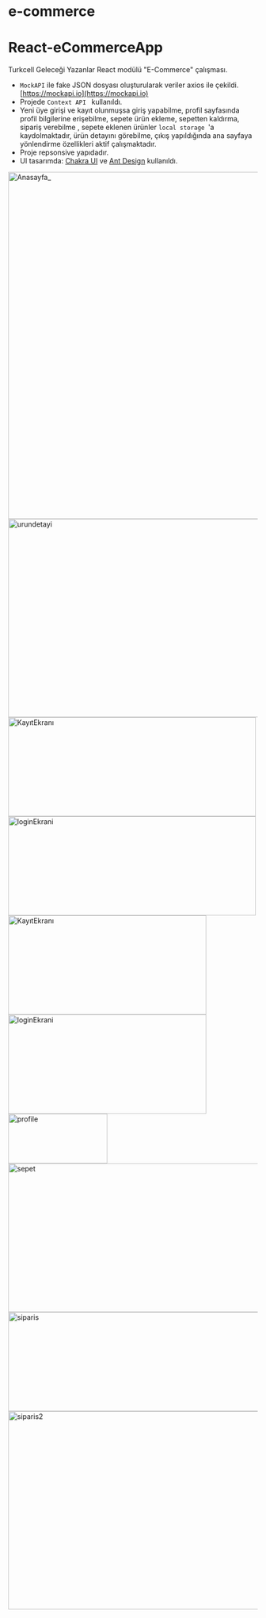 # e-commerce
# React-eCommerceApp
Turkcell Geleceği Yazanlar React modülü "E-Commerce" çalışması.
* ```MockAPI``` ile fake JSON dosyası oluşturularak veriler axios ile çekildi. [https://mockapi.io](https://mockapi.io)
* Projede ```Context API ``` kullanıldı.
* Yeni üye girişi ve kayıt olunmuşsa giriş yapabilme, profil sayfasında profil bilgilerine erişebilme, sepete ürün ekleme, sepetten kaldırma, sipariş verebilme , sepete eklenen ürünler ```local storage ```'a kaydolmaktadır, ürün detayını görebilme,  çıkış yapıldığında ana sayfaya yönlendirme özellikleri aktif çalışmaktadır. 
* Proje repsonsive yapıdadır. 
* UI tasarımda: [Chakra UI](https://chakra-ui.com/) ve [Ant Design](https://ant.design/) kullanıldı.

<img src="public/assets/Anasayfa_.PNG" alt="Anasayfa_" width="900" height="700">
<img src="public/assets/urundetayi.PNG" alt="urundetayi" width="600" height="400">
<img src="public/assets/KayıtEkranı.PNG" alt="KayıtEkranı" width="500" height="200">
<img src="public/assets/loginEkrani.PNG" alt="loginEkrani" width="500" height="200">
<img src="public/assets/KayıtEkranı.PNG" alt="KayıtEkranı" width="400" height="200">
<img src="public/assets/loginEkrani.PNG" alt="loginEkrani" width="400" height="200">
<img src="public/assets/profile.PNG" alt="profile" width="200" height="100">
<img src="public/assets/sepet.PNG" alt="sepet" width="700" height="300">
<img src="public/assets/siparis.PNG" alt="siparis" width="600" height="200">
<img src="public/assets/siparis2.PNG" alt="siparis2" width="700" height="400">

